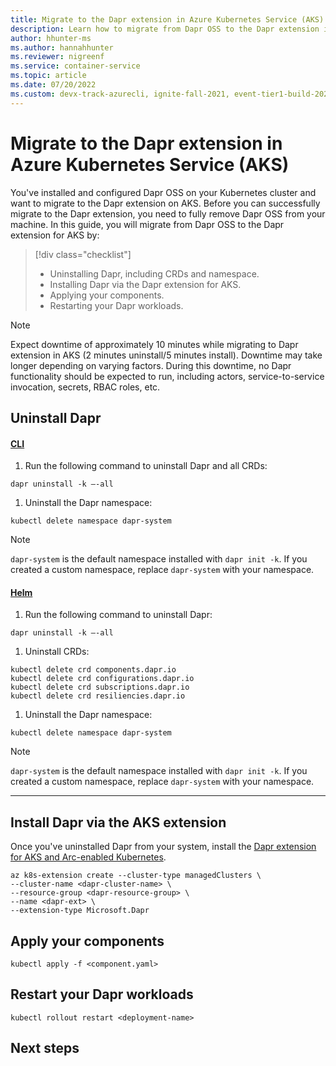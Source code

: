 ```yaml
---
title: Migrate to the Dapr extension in Azure Kubernetes Service (AKS) 
description: Learn how to migrate from Dapr OSS to the Dapr extension in AKS
author: hhunter-ms
ms.author: hannahhunter
ms.reviewer: nigreenf
ms.service: container-service
ms.topic: article
ms.date: 07/20/2022
ms.custom: devx-track-azurecli, ignite-fall-2021, event-tier1-build-2022
---
```


# Migrate to the Dapr extension in Azure Kubernetes Service (AKS)

You've installed and configured Dapr OSS on your Kubernetes cluster and want to migrate to the Dapr extension on AKS. Before you can successfully migrate to the Dapr extension, you need to fully remove Dapr OSS from your machine. In this guide, you will migrate from Dapr OSS to the Dapr extension for AKS by:

> [!div class="checklist"]
> - Uninstalling Dapr, including CRDs and namespace.
> - Installing Dapr via the Dapr extension for AKS.
> - Applying your components.
> - Restarting your Dapr workloads. 

> [!NOTE]
> Expect downtime of approximately 10 minutes while migrating to Dapr extension in AKS (2 minutes uninstall/5 minutes install). Downtime may take longer depending on varying factors. During this downtime, no Dapr functionality should be expected to run, including actors, service-to-service invocation, secrets, RBAC roles, etc.

## Uninstall Dapr 

#### [CLI](#tab/cli)

1. Run the following command to uninstall Dapr and all CRDs:

```cli
dapr uninstall -k –-all
```

1. Uninstall the Dapr namespace:

```cli
kubectl delete namespace dapr-system
```

> [!NOTE]
> `dapr-system` is the default namespace installed with `dapr init -k`. If you created a custom namespace, replace `dapr-system` with your namespace.

#### [Helm](#tab/helm)

1. Run the following command to uninstall Dapr:

```cli
dapr uninstall -k –-all
```

1. Uninstall CRDs: 

```cli
kubectl delete crd components.dapr.io
kubectl delete crd configurations.dapr.io
kubectl delete crd subscriptions.dapr.io
kubectl delete crd resiliencies.dapr.io
```

1. Uninstall the Dapr namespace:

```cli
kubectl delete namespace dapr-system
```

> [!NOTE]
> `dapr-system` is the default namespace installed with `dapr init -k`. If you created a custom namespace, replace `dapr-system` with your namespace.

---

## Install Dapr via the AKS extension

Once you've uninstalled Dapr from your system, install the [Dapr extension for AKS and Arc-enabled Kubernetes](./dapr.md#create-the-extension-and-install-dapr-on-your-aks-or-arc-enabled-kubernetes-cluster).

```cli
az k8s-extension create --cluster-type managedClusters \                                               
--cluster-name <dapr-cluster-name> \
--resource-group <dapr-resource-group> \
--name <dapr-ext> \
--extension-type Microsoft.Dapr
```

## Apply your components

```cli
kubectl apply -f <component.yaml>
```

## Restart your Dapr workloads

```cli
kubectl rollout restart <deployment-name>
```

## Next steps
